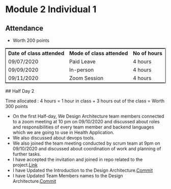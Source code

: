 # Module 2 Individual 1

## Attendance
- Worth 200 points

<table style="width:100%;border: 1px solid black;">
<tr>
<th>Date of class attended</th>	
<th>Mode of class attended</th>
<th>No of hours</th>
</tr>
<tr>
<td>09/07/2020</td>
<td>Paid Leave</td>
<td>4 hours</td>
</tr>
<tr>
<td>09/09/2020</td>
<td>In-person</td>
<td> 4 hours</td>  
</tr>
<tr>
<td>09/11/2020</td>
<td>Zoom Session</td>
<td> 4 hours</td>
</tr>
</table>
## Half Day 2 

Time allocated : 4 hours = 1 hour in class + 3 hours out of the class = Worth 300 points

- On the first Half-day, We Design Architecture team members connected to a zoom meeting at 10 pm on 09/10/2020 and discussed about roles and responsibilities of every team   member and backend languages which we are going to use in Health Application.
- We also discussed about devops tools.
- We also joined the team meeting conducted by scrum team at 9pm on 09/10/2020 and discussed about coordination of work and planning of further tasks.
- I have accepted the invitation and joined in repo related to the project.[Link](https://github.com/annie0sc/gdp_health_app/blob/master/Design%20Architecture/README.md)
- I have Updated the Introduction to the Design Architecture.[Commit](https://github.com/annie0sc/gdp_health_app/commit/c51bb464f5b47c9b1120b2291815f81f8d490fb0)
- I have Updated Team Members names to the Design Architecture.[Commit](https://github.com/annie0sc/gdp_health_app/commit/e398a7d3ef962db83470edc495b8eedbf8d7c0f9)






